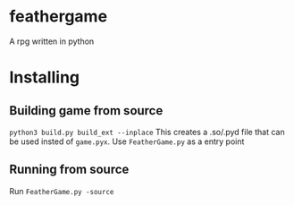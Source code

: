 # feathergame
A rpg written in python

# Installing
## Building game from source
```python3 build.py build_ext --inplace```
This creates a .so/.pyd file that can be used insted of `game.pyx`. Use `FeatherGame.py` as a entry point
## Running from source
Run `FeatherGame.py -source`

